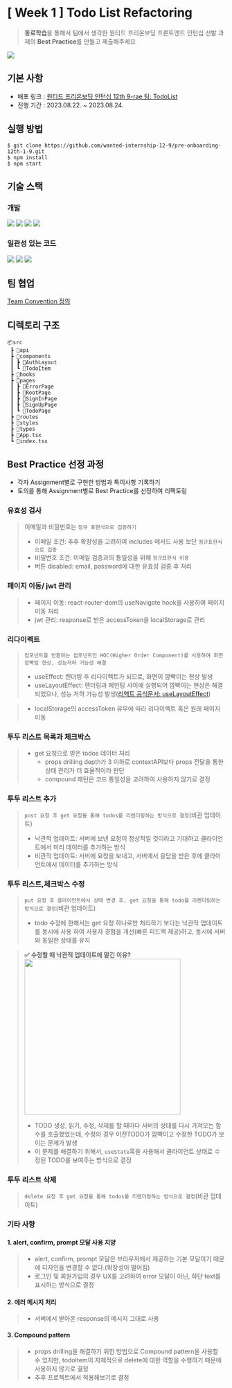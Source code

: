 # [ Week 1 ] Todo List Refactoring

> **동료학습**을 통해서 팀에서 생각한 원티드 프리온보딩 프론트엔드 인턴십 선발 과제의 **Best Practice**를 만들고 제출해주세요

<img src = https://camo.githubusercontent.com/431cb39804ef7c333ffa8b0dfec7e24581654e84e3c8bcf91f64a43158c3156c/68747470733a2f2f7374617469632e77616e7465642e636f2e6b722f696d616765732f6576656e74732f323930392f62333539313861362e6a7067 />

## 기본 사항

- 배포 링크 : [원티드 프리온보딩 인턴십 12th 9-rae 팀: TodoList](https://develop.d1klghdf2c4ddl.amplifyapp.com/)
- 진행 기간 : 2023.08.22. ~ 2023.08.24.

## 실행 방법

```
$ git clone https://github.com/wanted-internship-12-9/pre-onboarding-12th-1-9.git
$ npm install
$ npm start
```

## 기술 스택

### 개발

<p align="left">
  <img src="https://img.shields.io/badge/react-61DAFB?style=for-the-badge"> 
  <img src="https://img.shields.io/badge/typescript-3178C6?style=for-the-badge"> 
  <img src="https://img.shields.io/badge/axios-5A29E4?style=for-the-badge"> 
  <img src="https://img.shields.io/badge/styledComponents-DB7093?style=for-the-badge">
</p>

### 일관성 있는 코드

<p align="left">
  <img src="https://img.shields.io/badge/prettier-F7B93E?style=for-the-badge"> 
  <img src="https://img.shields.io/badge/esLint-4B32C3?style=for-the-badge"> 
  <img src="https://img.shields.io/badge/husky-273A60?style=for-the-badge">
</p>

## 팀 협업

[Team Convention 정의](https://github.com/wanted-internship-12-9/pre-onboarding-12th-1-9/wiki/Team-Convention)

## 디렉토리 구조

```
📦src
 ┣ 📂api
 ┣ 📂components
 ┃ ┣ 📂AuthLayout
 ┃ ┗ 📂TodoItem
 ┣ 📂hooks
 ┣ 📂pages
 ┃ ┣ 📂ErrorPage
 ┃ ┣ 📂RootPage
 ┃ ┣ 📂SignInPage
 ┃ ┣ 📂SignUpPage
 ┃ ┗ 📂TodoPage
 ┣ 📂routes
 ┣ 📂styles
 ┣ 📂types
 ┣ 📜App.tsx
 ┗ 📜index.tsx
```

## Best Practice 선정 과정

- 각자 Assignment별로 구현한 방법과 특이사항 기록하기
- 토의를 통해 Assignment별로 Best Practice를 선정하여 리팩토링

### 유효성 검사

> 이메일과 비밀번호는 `정규 표현식으로 검증하기`
>
> - 이메일 조건: 추후 확장성을 고려하여 includes 메서드 사용 보단 `정규표현식으로 검증`
> - 비밀번호 조건: 이메일 검증과의 통일성을 위해 `정규표현식 이용`
> - 버튼 disabled: email, password에 대한 유효성 검증 후 처리

### 페이지 이동/ jwt 관리

> - 페이지 이동: react-router-dom의 useNavigate hook을 사용하여 페이지 이동 처리<br/>
> - jwt 관리: response로 받은 accessToken을 localStorage로 관리

### 리다이렉트

> `컴포넌트를 반환하는 컴포넌트인 HOC(Higher Order Component)를 사용하여 화면 깜빡임 현상, 성능저하 가능성 해결`
>
> - useEffect: 렌더링 후 리다이렉트가 되므로, 화면이 깜빡이는 현상 발생
> - useLayoutEffect: 렌더링과 페인팅 사이에 실행되어 깜빡이는 현상은 해결되었으나, 성능 저하 가능성 발생([리액트 공식문서: useLayoutEffect](https://react.dev/reference/react/useLayoutEffect))

> - localStorage의 accessToken 유무에 따라 리다이렉트 혹은 원래 페이지 이동

### 투두 리스트 목록과 체크박스

> - get 요청으로 받은 todos 데이터 처리
>   - props drilling depth가 3 이하로 contextAPI보다 props 전달을 통한 상태 관리가 더 효율적이라 판단
>   - compound 패턴은 코드 통일성을 고려하여 사용하지 않기로 결정

### 투두 리스트 추가

> `post 요청 후 get 요청을 통해 todos를 리렌더링하는 방식으로 결정`(비관 업데이트)
>
> - 낙관적 업데이트: 서버에 보낸 요청이 정상적일 것이라고 기대하고 클라이언트에서 미리 데이터를 추가하는 방식
> - 비관적 업데이트: 서버에 요청을 보내고, 서버에서 응답을 받은 후에 클라이언트에서 데이터를 추가하는 방식

### 투두 리스트,체크박스 수정

> `put 요청 후 클라이언트에서 상태 변경 후, get 요청을 통해 todo를 리렌더링하는 방식으로 결정`(비관 업데이트)
>
> - todo 수정에 한해서는 get 요청 하나로만 처리하기 보다는 낙관적 업데이트를 동시에 사용 하여 사용자 경험을 개선(빠른 피드백 제공)하고, 동시에 서버와 동일한 상태를 유지

> **✅ 수정할 때 낙관적 업데이트에 맡긴 이유?**  
> <img width="360px" src="https://velog.velcdn.com/images/donggoo/post/dabd6045-3f3b-477a-9ac1-4fa430be00e6/image.gif"/>
>
> - TODO 생성, 읽기, 수정, 삭제를 할 때마다 서버의 상태를 다시 가져오는 함수를 호출했었는데, 수정의 경우 이전TODO가 깜빡이고 수정한 TODO가 보이는 문제가 발생
> - 이 문제를 해결하기 위해서, `useState`훅을 사용해서 클라이언트 상태로 수정된 TODO를 보여주는 방식으로 결정

### 투두 리스트 삭제

> `delete 요청 후 get 요청을 통해 todos를 리렌더링하는 방식으로 결정`(비관 업데이트)

### 기타 사항

#### 1. alert, confirm, prompt 모달 사용 지양

> - alert, confirm, prompt 모달은 브라우저에서 제공하는 기본 모달이기 때문에 디자인을 변경할 수 없다.(확장성이 떨어짐)
> - 로그인 및 회원가입의 경우 UX를 고려하여 error 모달이 아닌, 하단 text를 표시하는 방식으로 결정

#### 2. 에러 메시지 처리

> - 서버에서 받아온 response의 메시지 그대로 사용

#### 3. Compound pattern

> - props drilling을 해결하기 위한 방법으로 Compound pattern을 사용할 수 있지만, todoItem이 자체적으로 delete에 대한 역할을 수행하기 때문에 사용하지 않기로 결정
> - 추후 프로젝트에서 적용해보기로 결정

